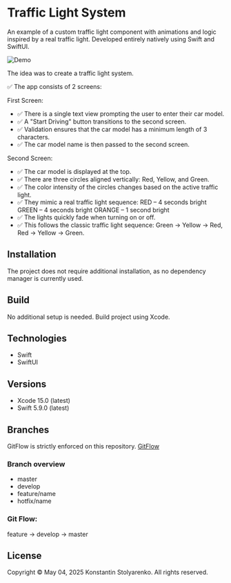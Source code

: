 # Traffic Light System
An example of a custom traffic light component with animations and logic inspired by a real traffic light.
Developed entirely natively using Swift and SwiftUI.

![Demo](demo.gif)

The idea was to create a traffic light system.

✅ The app consists of 2 screens:

First Screen:
- ✅ There is a single text view prompting the user to enter their car model.
- ✅ A "Start Driving" button transitions to the second screen.
- ✅ Validation ensures that the car model has a minimum length of 3 characters.
- ✅ The car model name is then passed to the second screen.

Second Screen:
- ✅ The car model is displayed at the top.
- ✅ There are three circles aligned vertically: Red, Yellow, and Green.
- ✅ The color intensity of the circles changes based on the active traffic light.
- ✅ They mimic a real traffic light sequence:
    RED – 4 seconds bright
    GREEN – 4 seconds bright
    ORANGE – 1 second bright
- ✅ The lights quickly fade when turning on or off.
- ✅ This follows the classic traffic light sequence: Green → Yellow → Red, Red → Yellow → Green.

## Installation
The project does not require additional installation, as no dependency manager is currently used.

## Build
No additional setup is needed. Build project using Xcode.

## Technologies
* Swift
* SwiftUI

## Versions
* Xcode 15.0 (latest)
* Swift 5.9.0 (latest)

## Branches
GitFlow is strictly enforced on this repository. [GitFlow](https://www.atlassian.com/git/tutorials/comparing-workflows/gitflow-workflow)

### Branch overview
* master
* develop
* feature/name
* hotfix/name

### Git Flow:
feature -> develop -> master

## License
Copyright © May 04, 2025 Konstantin Stolyarenko. All rights reserved.
